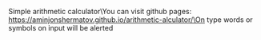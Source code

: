 Simple arithmetic calculator\You can visit github pages: https://aminjonshermatov.github.io/arithmetic-alculator/\On type words or symbols on input will be alerted